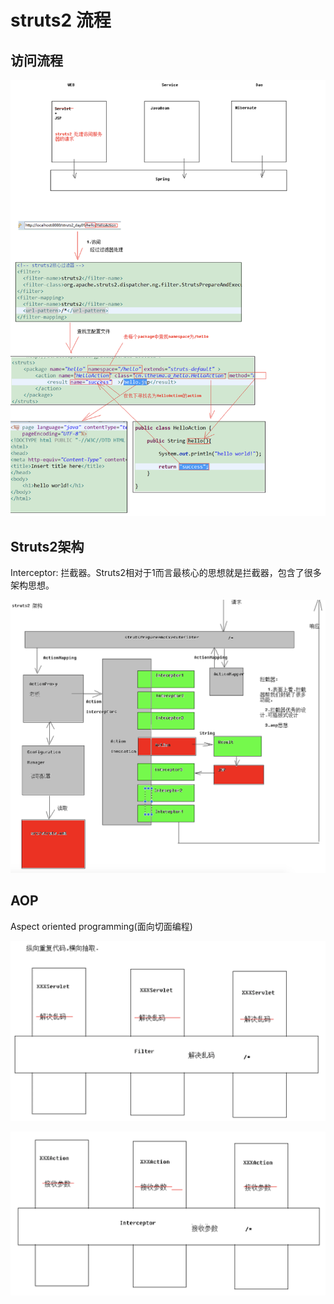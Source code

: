# struts2 流程

## 访问流程

![](../../.gitbook/assets/image.png)

## Struts2架构

Interceptor: 拦截器。Struts2相对于1而言最核心的思想就是拦截器，包含了很多架构思想。

![](../../.gitbook/assets/image%20%2843%29.png)

##  AOP

Aspect oriented programming\(面向切面编程\)

![](../../.gitbook/assets/image%20%2852%29.png)

![](../../.gitbook/assets/image%20%283%29.png)



